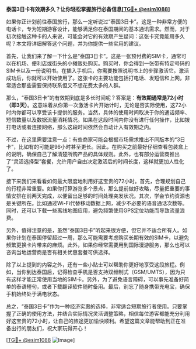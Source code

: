 **泰国3日卡有效期多久？让你轻松掌握旅行必备信息[[TG💪+ @esim1088](https://t.me/s/esim1088)]**

如果你正计划前往泰国旅行，那么一定听说过“泰国3日卡”。这是一种非常方便的电话卡，专为短期游客设计，能够满足你在泰国期间的基本通讯需求。然而，对于初次接触这种卡的人来说，可能会对它的有效期产生疑问：这张卡究竟能用多久呢？本文将详细解答这个问题，并为你提供一些实用的建议。

首先，让我们来了解一下什么是“泰国3日卡”。这是一张预付费的SIM卡，通常可以在机场、便利店或街头的小摊贩处购买。购买时，你会得到一张带有特定号码的SIM卡以及一份说明书。在插入手机后，你需要按照说明书上的步骤激活它。激活成功后，你就可以开始使用了。这张卡的主要功能包括打电话、发短信和上网，非常适合那些需要保持联系但又不想花费太多的人群。

那么，“泰国3日卡”的有效期到底是多长时间呢？答案是：**有效期通常是72小时（即3天）**。这意味着从你第一次激活卡片开始计时，无论是否实际使用，这72小时内你都可以享受该卡提供的服务。当然，具体的使用时间取决于你的通话频率、短信数量以及数据流量消耗情况。如果在这段时间内你没有进行任何操作，比如拨打电话或者连接网络，那么这段时间依然会自动计入有效期之内。

不过，在这里需要注意一点：有些商家可能会根据市场需求推出不同版本的“3日卡”，比如有的可能是96小时甚至更长。因此，在购买之前最好仔细查看包装盒上的说明，确保自己了解清楚所购产品的具体规则。此外，也有部分运营商推出了“灵活选择型”套餐，允许用户自由决定激活后的时间长度，这样就更加人性化了。

接下来我们来看看如何最大限度地利用好这宝贵的72小时。首先，合理规划自己的行程非常重要。如果你打算游览多个景点，那么提前做好攻略，尽量把重要的事情安排在前两天完成，以便留出足够的时间处理突发状况。其次，学会节约资源也是关键所在。比如通过Wi-Fi代替移动数据上网，减少不必要的语音通话次数等。同时，还可以下载一些离线地图应用，避免频繁使用GPS定位功能而导致流量浪费。

另外，值得注意的是，虽然“泰国3日卡”听起来很方便，但它并不适合所有人。如果你计划在泰国停留超过一周，那么可能需要考虑购买长期有效的SIM卡，以避免频繁更换卡片带来的麻烦。此外，如果你经常需要用到国际漫游服务，那么也可以咨询当地运营商是否有相关优惠套餐可供选择。

除了以上提到的内容之外，还有一些小贴士可以帮助你更好地享受这段旅程。例如，当你到达泰国后，记得检查手机是否支持双频制式（GSM/UMTS），因为只有这样才能正常使用当地的SIM卡。另外，为了避免语言障碍，可以事先准备好简单的泰语短句，或者下载翻译软件随时备用。最后，别忘了随身携带充电宝，确保手机始终处于满电状态。

总之，“泰国3日卡”作为一种经济实惠的选择，非常适合短期旅行者使用。只要掌握了正确的使用方法，并结合实际情况灵活调整策略，相信每位游客都能充分利用好这宝贵的72小时，让自己的旅途更加愉快顺利。希望这篇文章能帮助到正在准备出行的朋友们，祝大家玩得开心！

[[TG💪+ @esim1088](https://t.me/s/esim1088) ![Image](https://i.postimg.cc/4NQfJmqS/Snipaste-2025-05-13-00-14-12.png)]